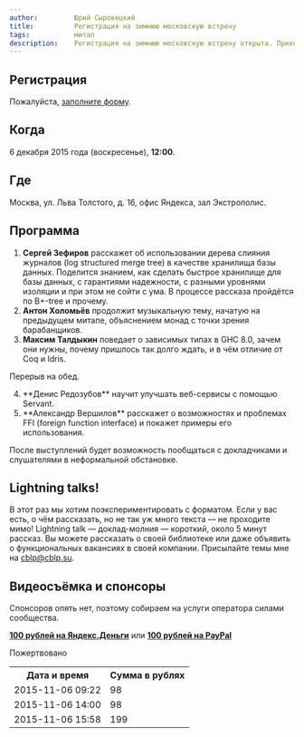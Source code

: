 ```yaml
---
author:         Юрий Сыровецкий
title:          Регистрация на зимнюю московскую встречу
tags:           митап
description:    Регистрация на зимнюю московскую встречу открыта. Приходите, приводите друзей. Можно пожертвовать немножко на наём оператора.
---
```


## Регистрация

Пожалуйста, [заполните форму](https://docs.google.com/forms/d/1x1h9nmJ3PQAlXb3apuqPdAWbCP3QwIBokm_cZTg6S54/viewform).

## Когда

6 декабря 2015 года (воскресенье), **12:00**.

## Где

Москва, ул. Льва Толстого, д. 16, офис Яндекса, зал Экстрополис.

## Программа

1. **Сергей Зефиров** расскажет об использовании дерева слияния журналов (log structured merge tree) в качестве хранилища базы данных. Поделится знанием, как сделать быстрое хранилище для базы данных, с гарантиями надежности, с разными уровнями изоляции и при этом не сойти с ума. В процессе рассказа пройдётся по B+-tree и прочему.
1. **Антон Холомьёв** продолжит музыкальную тему, начатую на предыдущем митапе, объяснением монад с точки зрения барабанщиков.
1. **Максим Талдыкин** поведает о зависимых типах в GHC 8.0, зачем они нужны, почему пришлось так долго ждать, и в чём отличие от Coq и Idris.

Перерыв на обед.

<ol start=4>
<li>**Денис Редозубов** научит улучшать веб-сервисы с помощью Servant.</li>
<li>**Александр Вершилов** расскажет о возможностях и проблемах FFI (foreign function interface) и покажет примеры его использования.</li>
</ol>

После выступлений будет возможность
пообщаться с докладчиками и слушателями в неформальной обстановке.

## Lightning <span class="fa fa-bolt"></span> talks!

В этот раз мы хотим поэкспериментировать с форматом.
Если у вас есть, о чём рассказать, но не так уж много текста — не проходите мимо!
Lightning talk — доклад-молния — короткий, около 5 минут рассказ.
Вы можете рассказать о своей библиотеке
или даже объявить о функциональных вакансиях в своей компании.
Присылайте темы мне на <a href="mailto:cblp@cblp.su">cblp@cblp.su</a>.

## Видеосъёмка и спонсоры

Спонсоров опять нет, поэтому собираем на услуги оператора силами сообщества.

<script type="text/javascript">
    $(document).ready(function() {
        var url = $(".yandex-donate a").attr('href');
        $(".yandex-donate").html(
            "<iframe frameborder='0' allowtransparency='true' scrolling='no' src='"
            + url + "' width='510' height='131'></iframe>"
        );
    });
</script>

<span class="yandex-donate">**[100 рублей на Яндекс.Деньги](https://money.yandex.ru/embed/donate.xml?account=410012081048179&quickpay=donate&payment-type-choice=on&default-sum=100&targets=%D0%9D%D0%B0+%D0%B2%D0%B8%D0%B4%D0%B5%D0%BE%D1%81%D1%8A%D1%91%D0%BC%D0%BA%D1%83&target-visibility=on&project-name=RuHaskell&project-site=http%3A%2F%2Fruhaskell.org%2F&button-text=05&fio=on&mail=on&successURL=)**</span>
или
**[100 рублей на PayPal](https://www.paypal.me/YSyrovetskiy/100rub)**

<a class="btn btn-default" role=button data-toggle=collapse data-target="#donations">
Пожертвовано <span class=caret></span>
</a>
<div class="collapse" id=donations>
<table class="table">
<tr><th>Дата и время</th><th class=text-right>Сумма в рублях</th></tr>
<tr><td>2015-11-06 09:22</td><td class=text-right> 98</td></tr>
<tr><td>2015-11-06 14:00</td><td class=text-right> 98</td></tr>
<tr><td>2015-11-06 15:58</td><td class=text-right>199</td></tr>
</table>
</div>
